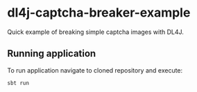 # dl4j-captcha-breaker-example
Quick example of breaking simple captcha images with DL4J.

## Running application
To run application navigate to cloned repository and execute:

```bash
sbt run
```
